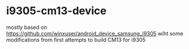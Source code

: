 # i9305-cm13-device
mostly based on https://github.com/winxuser/android_device_samsung_i9305 wiht some modifications from first attempts to build CM13 for i9305
